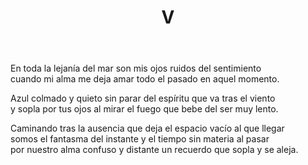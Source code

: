 ﻿---
title: V
categories:
- En la crisálida de luz y viento
---

En toda la lejanía del mar
son mis ojos ruidos del sentimiento
cuando mi alma me deja amar
todo el pasado en aquel momento.

Azul colmado y quieto sin parar
del espíritu que va tras el viento
y sopla por tus ojos al mirar
el fuego que bebe del ser muy lento.

Caminando tras la ausencia que deja
el espacio vacío al que llegar
somos el fantasma del instante
y el tiempo sin materia al pasar
por nuestro alma confuso y distante
un recuerdo que sopla y se aleja.




